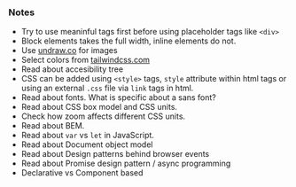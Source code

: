 ### Notes

- Try to use meaninful tags first before using placeholder tags like ```<div>```
- Block elements takes the full width, inline elements do not.
- Use [undraw.co](https://undraw.co) for images
- Select colors from [tailwindcss.com](https://tailwindcss.com)
- Read about accesibility tree
- CSS can be added using ```<style>``` tags, ```style``` attribute within html tags or using an external ```.css``` file via ```link``` tags in html.
- Read about fonts. What is specific about a sans font?
- Read about CSS box model and CSS units.
- Check how zoom affects different CSS units.
- Read about BEM.
- Read about ```var``` vs ```let``` in JavaScript.
- Read about Document object model
- Read about Design patterns behind browser events
- Read about Promise design pattern / async programming
- Declarative vs Component based